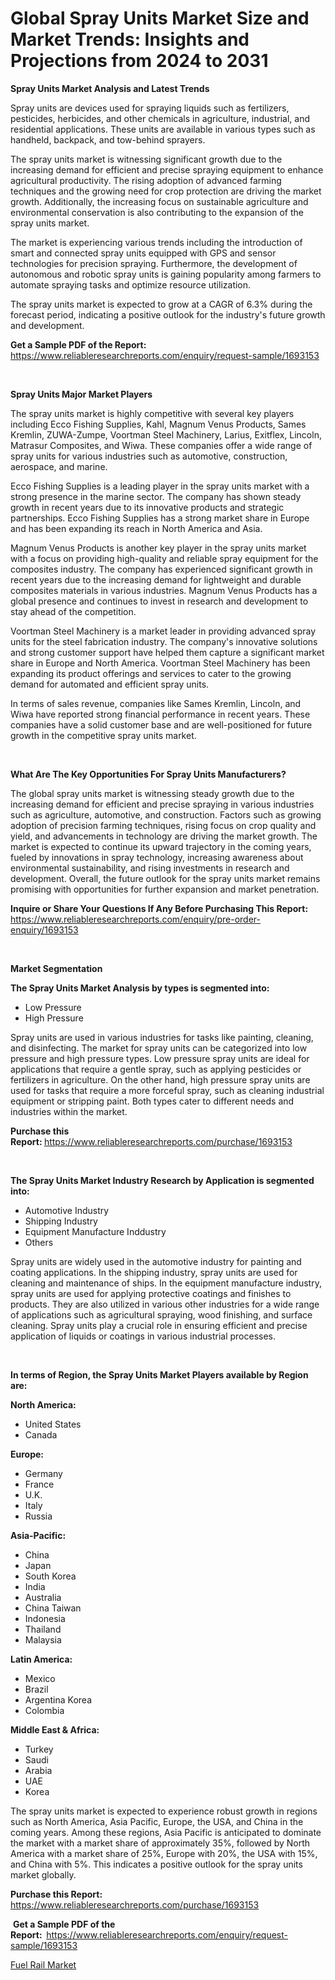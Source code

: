 <p><h1>Global Spray Units Market Size and Market Trends: Insights and Projections from 2024 to 2031</h1></p><p><strong>Spray Units Market Analysis and Latest Trends</strong></p>
<p><p>Spray units are devices used for spraying liquids such as fertilizers, pesticides, herbicides, and other chemicals in agriculture, industrial, and residential applications. These units are available in various types such as handheld, backpack, and tow-behind sprayers.</p><p>The spray units market is witnessing significant growth due to the increasing demand for efficient and precise spraying equipment to enhance agricultural productivity. The rising adoption of advanced farming techniques and the growing need for crop protection are driving the market growth. Additionally, the increasing focus on sustainable agriculture and environmental conservation is also contributing to the expansion of the spray units market.</p><p>The market is experiencing various trends including the introduction of smart and connected spray units equipped with GPS and sensor technologies for precision spraying. Furthermore, the development of autonomous and robotic spray units is gaining popularity among farmers to automate spraying tasks and optimize resource utilization.</p><p>The spray units market is expected to grow at a CAGR of 6.3% during the forecast period, indicating a positive outlook for the industry's future growth and development.</p></p>
<p><strong>Get a Sample PDF of the Report:&nbsp;</strong> <a href="https://www.reliableresearchreports.com/enquiry/request-sample/1693153">https://www.reliableresearchreports.com/enquiry/request-sample/1693153</a></p>
<p>&nbsp;</p>
<p><strong>Spray Units Major Market Players</strong></p>
<p><p>The spray units market is highly competitive with several key players including Ecco Fishing Supplies, Kahl, Magnum Venus Products, Sames Kremlin, ZUWA-Zumpe, Voortman Steel Machinery, Larius, Exitflex, Lincoln, Matrasur Composites, and Wiwa. These companies offer a wide range of spray units for various industries such as automotive, construction, aerospace, and marine.</p><p>Ecco Fishing Supplies is a leading player in the spray units market with a strong presence in the marine sector. The company has shown steady growth in recent years due to its innovative products and strategic partnerships. Ecco Fishing Supplies has a strong market share in Europe and has been expanding its reach in North America and Asia.</p><p>Magnum Venus Products is another key player in the spray units market with a focus on providing high-quality and reliable spray equipment for the composites industry. The company has experienced significant growth in recent years due to the increasing demand for lightweight and durable composites materials in various industries. Magnum Venus Products has a global presence and continues to invest in research and development to stay ahead of the competition.</p><p>Voortman Steel Machinery is a market leader in providing advanced spray units for the steel fabrication industry. The company's innovative solutions and strong customer support have helped them capture a significant market share in Europe and North America. Voortman Steel Machinery has been expanding its product offerings and services to cater to the growing demand for automated and efficient spray units.</p><p>In terms of sales revenue, companies like Sames Kremlin, Lincoln, and Wiwa have reported strong financial performance in recent years. These companies have a solid customer base and are well-positioned for future growth in the competitive spray units market.</p></p>
<p>&nbsp;</p>
<p><strong>What Are The Key Opportunities For Spray Units Manufacturers?</strong></p>
<p><p>The global spray units market is witnessing steady growth due to the increasing demand for efficient and precise spraying in various industries such as agriculture, automotive, and construction. Factors such as growing adoption of precision farming techniques, rising focus on crop quality and yield, and advancements in technology are driving the market growth. The market is expected to continue its upward trajectory in the coming years, fueled by innovations in spray technology, increasing awareness about environmental sustainability, and rising investments in research and development. Overall, the future outlook for the spray units market remains promising with opportunities for further expansion and market penetration.</p></p>
<p><strong>Inquire or Share Your Questions If Any Before Purchasing This Report:</strong> <a href="https://www.reliableresearchreports.com/enquiry/pre-order-enquiry/1693153">https://www.reliableresearchreports.com/enquiry/pre-order-enquiry/1693153</a></p>
<p>&nbsp;</p>
<p><strong>Market Segmentation</strong></p>
<p><strong>The Spray Units Market Analysis by types is segmented into:</strong></p>
<p><ul><li>Low Pressure</li><li>High Pressure</li></ul></p>
<p><p>Spray units are used in various industries for tasks like painting, cleaning, and disinfecting. The market for spray units can be categorized into low pressure and high pressure types. Low pressure spray units are ideal for applications that require a gentle spray, such as applying pesticides or fertilizers in agriculture. On the other hand, high pressure spray units are used for tasks that require a more forceful spray, such as cleaning industrial equipment or stripping paint. Both types cater to different needs and industries within the market.</p></p>
<p><strong>Purchase this Report:&nbsp;</strong><a href="https://www.reliableresearchreports.com/purchase/1693153">https://www.reliableresearchreports.com/purchase/1693153</a></p>
<p>&nbsp;</p>
<p><strong>The Spray Units Market Industry Research by Application is segmented into:</strong></p>
<p><ul><li>Automotive Industry</li><li>Shipping Industry</li><li>Equipment Manufacture Inddustry</li><li>Others</li></ul></p>
<p><p>Spray units are widely used in the automotive industry for painting and coating applications. In the shipping industry, spray units are used for cleaning and maintenance of ships. In the equipment manufacture industry, spray units are used for applying protective coatings and finishes to products. They are also utilized in various other industries for a wide range of applications such as agricultural spraying, wood finishing, and surface cleaning. Spray units play a crucial role in ensuring efficient and precise application of liquids or coatings in various industrial processes.</p></p>
<p>&nbsp;</p>
<p><strong>In terms of Region, the Spray Units Market Players available by Region are:</strong></p>
<p>
    <p> <strong> North America: </strong>
        <ul>
            <li>United States</li>
            <li>Canada</li>
        </ul>
        </p> 
    <p> <strong> Europe: </strong>
        <ul>
            <li>Germany</li>
            <li>France</li>
            <li>U.K.</li>
            <li>Italy</li>
            <li>Russia</li>
        </ul>
        </p> 
    <p> <strong> Asia-Pacific: </strong>
        <ul>
            <li>China</li>
            <li>Japan</li>
            <li>South Korea</li>
            <li>India</li>
            <li>Australia</li>
            <li>China Taiwan</li>
            <li>Indonesia</li>
            <li>Thailand</li>
            <li>Malaysia</li>
        </ul>
        </p> 
    <p> <strong> Latin America: </strong>
        <ul>
            <li>Mexico</li>
            <li>Brazil</li>
            <li>Argentina Korea</li>
            <li>Colombia</li>
        </ul>
        </p> 
    <p> <strong> Middle East & Africa: </strong>
        <ul>
            <li>Turkey</li>
            <li>Saudi</li>
            <li>Arabia</li>
            <li>UAE</li>
            <li>Korea</li>
        </ul>
    </p>
    </p>
<p><p>The spray units market is expected to experience robust growth in regions such as North America, Asia Pacific, Europe, the USA, and China in the coming years. Among these regions, Asia Pacific is anticipated to dominate the market with a market share of approximately 35%, followed by North America with a market share of 25%, Europe with 20%, the USA with 15%, and China with 5%. This indicates a positive outlook for the spray units market globally.</p></p>
<p><strong>Purchase this Report: </strong><a href="https://www.reliableresearchreports.com/purchase/1693153">https://www.reliableresearchreports.com/purchase/1693153</a></p>
<p>&nbsp;<strong>Get a Sample PDF of the Report:&nbsp;&nbsp;</strong><a href="https://www.reliableresearchreports.com/enquiry/request-sample/1693153">https://www.reliableresearchreports.com/enquiry/request-sample/1693153</a></p>
<p><strong></strong></p>
<p><p><a href="https://github.com/jj19131/Market-Research-Report-List-1/blob/main/fuel-rail-market.md">Fuel Rail Market</a></p></p>